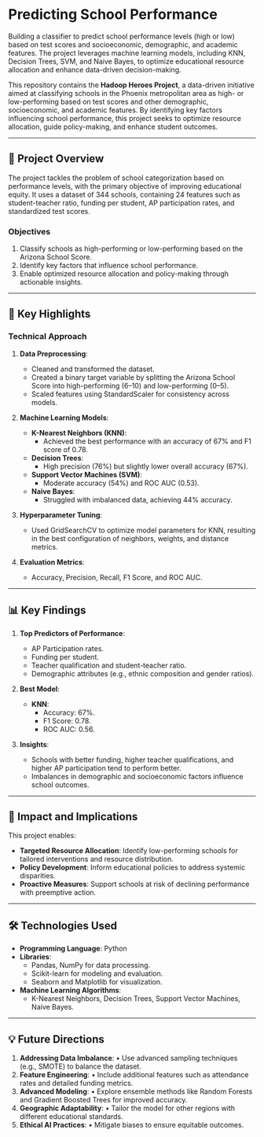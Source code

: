 # Predicting School Performance

Building a classifier to predict school performance levels (high or low) based on test scores and socioeconomic, demographic, and academic features. The project leverages machine learning models, including KNN, Decision Trees, SVM, and Naive Bayes, to optimize educational resource allocation and enhance data-driven decision-making.

This repository contains the **Hadoop Heroes Project**, a data-driven initiative aimed at classifying schools in the Phoenix metropolitan area as high- or low-performing based on test scores and other demographic, socioeconomic, and academic features. By identifying key factors influencing school performance, this project seeks to optimize resource allocation, guide policy-making, and enhance student outcomes.

---

## 📜 **Project Overview**

The project tackles the problem of school categorization based on performance levels, with the primary objective of improving educational equity. It uses a dataset of 344 schools, containing 24 features such as student-teacher ratio, funding per student, AP participation rates, and standardized test scores.

### **Objectives**
1. Classify schools as high-performing or low-performing based on the Arizona School Score.
2. Identify key factors that influence school performance.
3. Enable optimized resource allocation and policy-making through actionable insights.

---

## 🚀 **Key Highlights**

### **Technical Approach**
1. **Data Preprocessing**:
   - Cleaned and transformed the dataset.
   - Created a binary target variable by splitting the Arizona School Score into high-performing (6–10) and low-performing (0–5).
   - Scaled features using StandardScaler for consistency across models.

2. **Machine Learning Models**:
   - **K-Nearest Neighbors (KNN)**:
     - Achieved the best performance with an accuracy of 67% and F1 score of 0.78.
   - **Decision Trees**:
     - High precision (76%) but slightly lower overall accuracy (67%).
   - **Support Vector Machines (SVM)**:
     - Moderate accuracy (54%) and ROC AUC (0.53).
   - **Naive Bayes**:
     - Struggled with imbalanced data, achieving 44% accuracy.

3. **Hyperparameter Tuning**:
   - Used GridSearchCV to optimize model parameters for KNN, resulting in the best configuration of neighbors, weights, and distance metrics.

4. **Evaluation Metrics**:
   - Accuracy, Precision, Recall, F1 Score, and ROC AUC.

---

## 📊 **Key Findings**

1. **Top Predictors of Performance**:
   - AP Participation rates.
   - Funding per student.
   - Teacher qualification and student-teacher ratio.
   - Demographic attributes (e.g., ethnic composition and gender ratios).

2. **Best Model**:
   - **KNN**:
     - Accuracy: 67%.
     - F1 Score: 0.78.
     - ROC AUC: 0.56.

3. **Insights**:
   - Schools with better funding, higher teacher qualifications, and higher AP participation tend to perform better.
   - Imbalances in demographic and socioeconomic factors influence school outcomes.

---

## 🌟 **Impact and Implications**

This project enables:
- **Targeted Resource Allocation**: Identify low-performing schools for tailored interventions and resource distribution.
- **Policy Development**: Inform educational policies to address systemic disparities.
- **Proactive Measures**: Support schools at risk of declining performance with preemptive action.

---

## 🛠️ **Technologies Used**

- **Programming Language**: Python
- **Libraries**: 
  - Pandas, NumPy for data processing.
  - Scikit-learn for modeling and evaluation.
  - Seaborn and Matplotlib for visualization.
- **Machine Learning Algorithms**: 
  - K-Nearest Neighbors, Decision Trees, Support Vector Machines, Naive Bayes.

---

## 💡 Future Directions
1.	**Addressing Data Imbalance**:
•	Use advanced sampling techniques (e.g., SMOTE) to balance the dataset.
2.	**Feature Engineering**:
•	Include additional features such as attendance rates and detailed funding metrics.
3.	**Advanced Modeling**:
•	Explore ensemble methods like Random Forests and Gradient Boosted Trees for improved accuracy.
4.	**Geographic Adaptability**:
•	Tailor the model for other regions with different educational standards.
5.	**Ethical AI Practices**:
•	Mitigate biases to ensure equitable outcomes.

